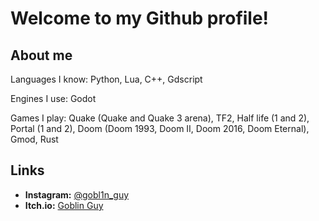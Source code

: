 # Welcome to my Github profile!

## About me

Languages I know: Python, Lua, C++, Gdscript

Engines I use: Godot

Games I play: Quake (Quake and Quake 3 arena), TF2, Half life (1 and 2), Portal (1 and 2), Doom (Doom 1993, Doom II, Doom 2016, Doom Eternal), Gmod, Rust

## Links

- **Instagram:** [@gobl1n_guy](https://www.instagram.com/gobl1n_guy/)
- **Itch.io:** [Goblin Guy](https://th4t-1g0bl1n.itch.io/)


